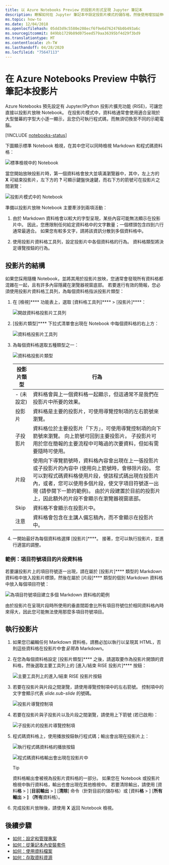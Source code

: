 ```yaml
---
title: 以 Azure Notebooks Preview 的投影片形式呈現 Jupyter 筆記本
description: 瞭解如何在 Jupyter 筆記本中設定投影片模式的儲存格，然後使用增加延伸模組來呈現投影片。
ms.topic: how-to
ms.date: 12/04/2018
ms.openlocfilehash: 05dd3d9c5580e208ecf6f9e6d762476b0b493a6c
ms.sourcegitcommit: 849bb1729b89d075eed579aa36395bf4d29f3bd9
ms.translationtype: MT
ms.contentlocale: zh-TW
ms.lasthandoff: 04/28/2020
ms.locfileid: "75647113"
---
```

# <a name="run-a-notebook-slideshow-in-azure-notebooks-preview"></a>在 Azure Notebooks Preview 中執行筆記本投影片

Azure Notebooks 預先設定有 Jupyter/IPython 投影片擴充功能 (RISE)，可讓您直接以投影片放映 Notebook。 在投影片模式中，資料格通常會使用適合呈現於大型螢幕的字型大小逐一顯示，且您仍可執行程式碼，而無須切換至不同的示範電腦。

[!INCLUDE [notebooks-status](../../includes/notebooks-status.md)]

下圖顯示標準 Notebook 檢視，在其中您可以同時檢視 Markdown 和程式碼資料格：

![標準檢視中的 Notebook](media/slideshow/slideshow-notebook-view.png)

當您開始放映投影片時，第一個資料格會放大並填滿瀏覽器中，其中，左上方的 **X** 可結束投影片，左下方的 **?** 可顯示鍵盤快速鍵，而右下方的箭號可在投影片之間瀏覽：

![投影片模式中的 Notebook](media/slideshow/slideshow-slide-view.png)

準備以投影片放映 Notebook 主要牽涉到兩項活動：

1. 由於 Markdown 資料格會以較大的字型呈現，某些內容可能無法顯示在投影片中。 因此，您應限制任何給定資料格中的文字數量；一個標頭包含四到六行通常最適合。 如果您有較多文字，請將該資訊分散到多個資料格中。

2. 使用投影片資料格工具列，設定投影片中各個資料格的行為。 資料格類型將決定導覽按鈕的行為。

## <a name="the-anatomy-of-a-slideshow"></a>投影片的結構

如果您採用隨機 Notebook，並將其用於投影片放映，您通常會發現所有資料格都混雜在一起，且有許多內容隱藏在瀏覽器視窗底部。 若要進行有效的簡報，您必須使用投影片資料格工具列，為每個資料格指派投影片類型：

1. 在 [檢視]**** 功能表上，選取 [資料格工具列]**** > [投影片]****：

    ![開啟資料格投影片工具列](media/slideshow/slideshow-view-cell-toolbar.png)

1. [投影片類型]**** 下拉式清單會出現在 Notebook 中每個資料格的右上方：

    ![資料格投影片工具列](media/slideshow/slideshow-cell-toolbar.png)

1. 為每個資料格選取五種類型之一：

    ![資料格投影片類型](media/slideshow/slideshow-cell-slide-types.png)

    | 投影片類型 | 行為 |
    | --- | --- |
    | - (未設定) | 資料格會與上一個資料格一起顯示，但這通常不是我們在投影片中所要的效果。 |
    | 投影片 | 資料格是主要的投影片，可使用導覽控制項的左右箭號來瀏覽。 |
    | 子投影片 | 資料格位於主要投影片「下方」，可使用導覽控制項的向下箭號來瀏覽。 向上箭號可回到主要投影片。 子投影片可用於您在簡報的主要流程中可略過的次要資料，但如有需要隨時可使用。 |
    | 片段 | 使用向下導覽箭號時，資料格內容會出現在上一張投影片或子投影片的內容中 (使用向上箭號時，會移除片段)。 您可以對程式碼資料格使用片段，使該程式碼出現在投影片內，或者，您可以使用多個片段，使文字項目符號逐一出現 (請參閱下一節的範例)。 由於片段建置於目前的投影片上，因此額外的片段不會顯示在瀏覽器視窗底部。 |
    | Skip | 資料格不會顯示在投影片中。 |
    | 注意 | 資料格會包含在主講人備忘稿內，而不會顯示在投影片中。 |

1. 一開始最好為每個資料格選擇 [投影片]****。 接著，您可以執行投影片，並進行適當的調整。

### <a name="example-fragment-cells-for-bullet-items"></a>範例：項目符號項目的片段資料格

若要讓投影片上的項目符號逐一出現，請在屬於 [投影片]**** 類型的 Markdown 資料格中放入投影片標頭，然後在屬於 [片段]**** 類型的個別 Markdown 資料格中放入每個項目符號：

![為項目符號項目建立多個 Markdown 資料格的範例](media/slideshow/slideshow-fragments.png)

由於投影片在呈現片段時所使用的垂直間距會比所有項目符號位於相同資料格內時來得大，因此您可能無法使用那麼多項目符號項目。

## <a name="run-the-slideshow"></a>執行投影片

1. 如果您已編輯任何 Markdown 資料格，請務必加以執行以呈現其 HTML，否則這些資料格在投影片中會*呈現為* Markdown。

1. 在您為每個資料格設定 [投影片類型]**** 之後，請選取要作為投影片開頭的資料格，然後選取主要工具列上的 [進入/結束 RISE 投影片]**** 按鈕：

    ![主要工具列上的進入/結束 RISE 投影片按鈕](media/slideshow/slideshow-start.png)

1. 若要在投影片與片段之間瀏覽，請使用導覽控制項中的左右箭號。 控制項中的文字會顯示代表 *slide.sub-slide* 的號碼。

    ![投影片導覽控制項](media/slideshow/slideshow-navigation-control.png)

1. 若要在投影片與子投影片以及片段之間瀏覽，請使用上下箭號 (若已啟用)：

    ![子投影片的投影片導覽控制項](media/slideshow/slideshow-navigation-control-subslide.png)

1. 程式碼資料格上，使用播放按鈕執行程式碼；輸出會出現在投影片上：

    ![執行程式碼資料格的播放按鈕](media/slideshow/slideshow-run-code-cell.png)

    ![程式碼資料格輸出會出現在投影片中](media/slideshow/slideshow-run-code-cell-output.png)

    > [!Tip]
    > 資料格輸出會被視為投影片資料格的一部分。 如果您在 Notebook 或投影片檢視中執行資料格，輸出也會出現在其他檢視中。 若要清除輸出，請使用 [資料**格** > ] [**目前輸出** > ] [**清除**] 命令（針對目前的儲存格）或 [資料**格** > ] [**所有輸出** > **] （所有**資料格）。

1. 完成投影片放映後，請使用 **X** 返回 Notebook 檢視。

## <a name="next-steps"></a>後續步驟

- [如何：設定和管理專案](configure-manage-azure-notebooks-projects.md)
- [如何：從筆記本內安裝套件](install-packages-jupyter-notebook.md)
- [如何：使用資料檔案](work-with-project-data-files.md)
- [如何：存取資料資源](access-data-resources-jupyter-notebooks.md)
